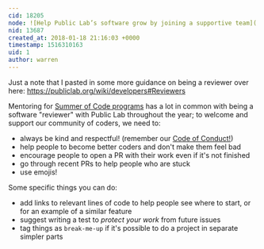 ```yaml
---
cid: 18205
node: ![Help Public Lab’s software grow by joining a supportive team](../notes/warren/11-08-2016/help-public-lab-s-software-grow-by-joining-a-supportive-team)
nid: 13687
created_at: 2018-01-18 21:16:03 +0000
timestamp: 1516310163
uid: 1
author: warren
---
```


Just a note that I pasted in some more guidance on being a reviewer over here: https://publiclab.org/wiki/developers#Reviewers

Mentoring for [Summer of Code programs](/gsoc) has a lot in common with being a software "reviewer" with Public Lab throughout the year; to welcome and support our community of coders, we need to:

* always be kind and respectful! (remember our [Code of Conduct!](/conduct))
* help people to become better coders and don't make them feel bad
* encourage people to open a PR with their work even if it's not finished
* go through recent PRs to help people who are stuck
* use emojis!

Some specific things you can do:

* add links to relevant lines of code to help people see where to start, or for an example of a similar feature
* suggest writing a test to *protect your work* from future issues
* tag things as `break-me-up` if it's possible to do a project in separate simpler parts
